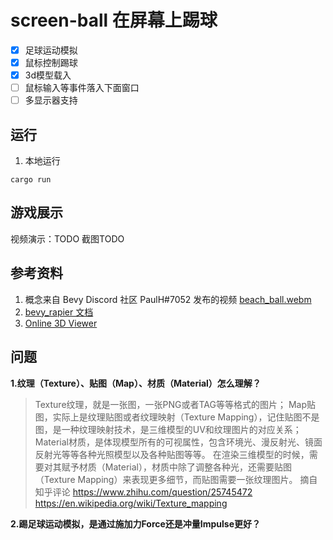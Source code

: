 # screen-ball 在屏幕上踢球
- [x] 足球运动模拟
- [x] 鼠标控制踢球
- [x] 3d模型载入
- [ ] 鼠标输入等事件落入下面窗口
- [ ] 多显示器支持

## 运行
1. 本地运行
```
cargo run
```

## 游戏展示
视频演示：TODO
截图TODO

## 参考资料
1. 概念来自 Bevy Discord 社区 PaulH#7052 发布的视频 [beach_ball.webm](https://user-images.githubusercontent.com/17514693/210358262-19bf32ef-b4f2-42a9-833e-4b9349816532.webm)
2. [bevy_rapier 文档](https://rapier.rs/docs/user_guides/bevy_plugin/getting_started_bevy)
3. [Online 3D Viewer](https://www.creators3d.com/online-viewer)

## 问题
**1.纹理（Texture）、贴图（Map）、材质（Material）怎么理解？**
> Texture纹理，就是一张图，一张PNG或者TAG等等格式的图片；
Map贴图，实际上是纹理贴图或者纹理映射（Texture Mapping），记住贴图不是图，是一种纹理映射技术，是三维模型的UV和纹理图片的对应关系；
>Material材质，是体现模型所有的可视属性，包含环境光、漫反射光、镜面反射光等等各种光照模型以及各种贴图等等。
> 在渲染三维模型的时候，需要对其赋予材质（Material），材质中除了调整各种光，还需要贴图（Texture Mapping）来表现更多细节，而贴图需要一张纹理图片。
> 摘自知乎评论 https://www.zhihu.com/question/25745472
> https://en.wikipedia.org/wiki/Texture_mapping

**2.踢足球运动模拟，是通过施加力Force还是冲量Impulse更好？**
